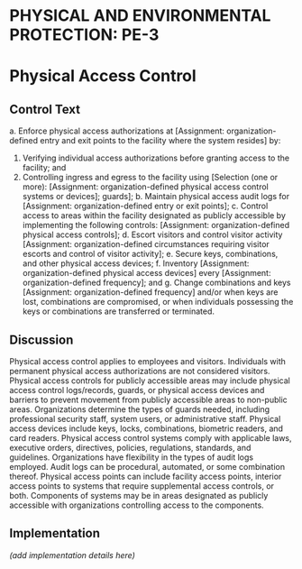 # PHYSICAL AND ENVIRONMENTAL PROTECTION: PE-3
# Physical Access Control

## Control Text


a. Enforce physical access authorizations at [Assignment: organization-defined entry and exit points to the facility where the system resides] by:

1. Verifying individual access authorizations before granting access to the facility; and
2. Controlling ingress and egress to the facility using [Selection (one or more): [Assignment: organization-defined physical access control systems or devices]; guards];
b. Maintain physical access audit logs for [Assignment: organization-defined entry or exit points];
c. Control access to areas within the facility designated as publicly accessible by implementing the following controls: [Assignment: organization-defined physical access controls];
d. Escort visitors and control visitor activity [Assignment: organization-defined circumstances requiring visitor escorts and control of visitor activity];
e. Secure keys, combinations, and other physical access devices;
f. Inventory [Assignment: organization-defined physical access devices] every [Assignment: organization-defined frequency]; and
g. Change combinations and keys [Assignment: organization-defined frequency] and/or when keys are lost, combinations are compromised, or when individuals possessing the keys or combinations are transferred or terminated.

## Discussion

Physical access control applies to employees and visitors. Individuals with permanent physical access authorizations are not considered visitors. Physical access controls for publicly accessible areas may include physical access control logs/records, guards, or physical access devices and barriers to prevent movement from publicly accessible areas to non-public areas. Organizations determine the types of guards needed, including professional security staff, system users, or administrative staff. Physical access devices include keys, locks, combinations, biometric readers, and card readers. Physical access control systems comply with applicable laws, executive orders, directives, policies, regulations, standards, and guidelines. Organizations have flexibility in the types of audit logs employed. Audit logs can be procedural, automated, or some combination thereof. Physical access points can include facility access points, interior access points to systems that require supplemental access controls, or both. Components of systems may be in areas designated as publicly accessible with organizations controlling access to the components.

## Implementation

_(add implementation details here)_